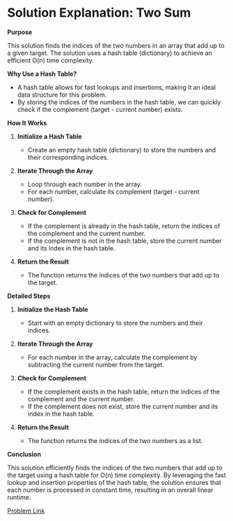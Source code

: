 # Solution Explanation: Two Sum

**Purpose**

This solution finds the indices of the two numbers in an array that add up to a given target. The solution uses a hash table (dictionary) to achieve an efficient O(n) time complexity.

**Why Use a Hash Table?**

- A hash table allows for fast lookups and insertions, making it an ideal data structure for this problem.
- By storing the indices of the numbers in the hash table, we can quickly check if the complement (target - current number) exists.

**How It Works**

1. **Initialize a Hash Table**
   - Create an empty hash table (dictionary) to store the numbers and their corresponding indices.

2. **Iterate Through the Array**
   - Loop through each number in the array.
   - For each number, calculate its complement (target - current number).

3. **Check for Complement**
   - If the complement is already in the hash table, return the indices of the complement and the current number.
   - If the complement is not in the hash table, store the current number and its index in the hash table.

4. **Return the Result**
   - The function returns the indices of the two numbers that add up to the target.

**Detailed Steps**

1. **Initialize the Hash Table**
   - Start with an empty dictionary to store the numbers and their indices.

2. **Iterate Through the Array**
   - For each number in the array, calculate the complement by subtracting the current number from the target.

3. **Check for Complement**
   - If the complement exists in the hash table, return the indices of the complement and the current number.
   - If the complement does not exist, store the current number and its index in the hash table.

4. **Return the Result**
   - The function returns the indices of the two numbers as a list.

**Conclusion**

This solution efficiently finds the indices of the two numbers that add up to the target using a hash table for O(n) time complexity. By leveraging the fast lookup and insertion properties of the hash table, the solution ensures that each number is processed in constant time, resulting in an overall linear runtime.

[Problem Link](https://leetcode.com/problems/two-sum/description/)
